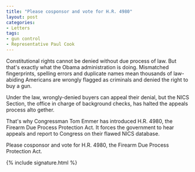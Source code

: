 ```yaml
---
title: "Please cosponsor and vote for H.R. 4980"
layout: post
categories:
- Letters
tags:
- gun control
- Representative Paul Cook
---
```


Constitutional rights cannot be denied without due process of law. But that's exactly what the Obama administration is doing. Mismatched fingerprints, spelling errors and duplicate names mean thousands of law-abiding Americans are wrongly flagged as criminals and denied the right to buy a gun.

Under the law, wrongly-denied buyers can appeal their denial, but the NICS Section, the office in charge of background checks, has halted the appeals process alto­ gether.

That's why Congressman Tom Emmer has introduced H.R. 4980, the Firearm Due Process Protection Act. It forces the government to hear appeals and report to Congress on their flawed NICS database.

Please cosponsor and vote for H.R. 4980, the Firearm Due Process Protection Act.

{% include signature.html %}
